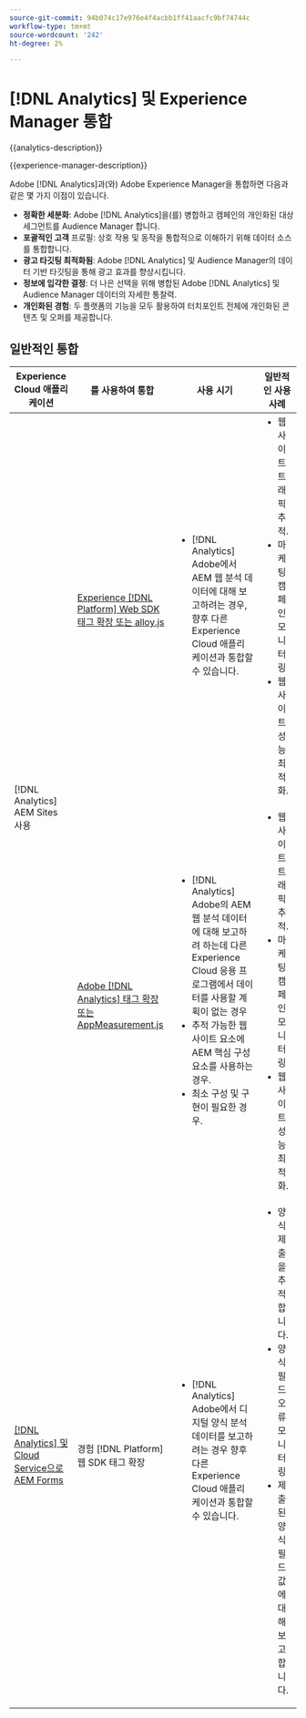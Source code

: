 ```yaml
---
source-git-commit: 94b074c17e976e4f4acbb1ff41aacfc9bf74744c
workflow-type: tm+mt
source-wordcount: '242'
ht-degree: 2%

---
```



# [!DNL Analytics] 및 Experience Manager 통합

{{analytics-description}}

{{experience-manager-description}}

Adobe [!DNL Analytics]과(와) Adobe Experience Manager을 통합하면 다음과 같은 몇 가지 이점이 있습니다.

+ **정확한 세분화**: Adobe [!DNL Analytics]을(를) 병합하고 캠페인의 개인화된 대상 세그먼트를 Audience Manager 합니다.
+ **포괄적인 고객** 프로필: 상호 작용 및 동작을 통합적으로 이해하기 위해 데이터 소스를 통합합니다.
+ **광고 타깃팅 최적화됨**: Adobe [!DNL Analytics] 및 Audience Manager의 데이터 기반 타깃팅을 통해 광고 효과를 향상시킵니다.
+ **정보에 입각한 결정**: 더 나은 선택을 위해 병합된 Adobe [!DNL Analytics] 및 Audience Manager 데이터의 자세한 통찰력.
+ **개인화된 경험**: 두 플랫폼의 기능을 모두 활용하여 터치포인트 전체에 개인화된 콘텐츠 및 오퍼를 제공합니다.

## 일반적인 통합

<table>
    <thead>
        <tr>
            <th>Experience Cloud 애플리케이션</th>
            <th>를 사용하여 통합</th>
            <th>사용 시기</th>
            <th>일반적인 사용 사례</th>
        </tr>
    </thead>
    <tbody>
        <tr>
            <td rowspan="2">[!DNL Analytics] AEM Sites 사용</a></td>
            <td><a href="https://experienceleague.adobe.com/docs/experience-manager-learn/sites/integrations/experience-platform/analytics-using-web-sdk.html" target="_blank" rel="noreferrer">Experience [!DNL Platform] Web SDK 태그 확장 또는 alloy.js</a></td>
            <td>
                <ul style="margin-top: 0;">
                    <li>[!DNL Analytics] Adobe에서 AEM 웹 분석 데이터에 대해 보고하려는 경우, 향후 다른 Experience Cloud 애플리케이션과 통합할 수 있습니다.</li>
                </ul>
            </td>
            <td>
                <ul style="margin-top: 0;">
                  <li>웹 사이트 트래픽 추적.</li>
                  <li>마케팅 캠페인 모니터링</li>
                  <li>웹 사이트 성능 최적화.</li>
                </ul>
            </td>
        </tr>
        <tr>
            <td><a href="https://experienceleague.adobe.com/docs/experience-manager-learn/sites/integrations/analytics/collect-data-analytics.html" target="_blank" rel="noreferrer">Adobe [!DNL Analytics] 태그 확장 또는 AppMeasurement.js</a></td>
            <td>
                <ul style="margin-top: 0;">
                    <li>[!DNL Analytics] Adobe의 AEM 웹 분석 데이터에 대해 보고하려 하는데 다른 Experience Cloud 응용 프로그램에서 데이터를 사용할 계획이 없는 경우</li>
                    <li>추적 가능한 웹 사이트 요소에 AEM 핵심 구성 요소를 사용하는 경우.</li>
                    <li>최소 구성 및 구현이 필요한 경우.</li>
                </ul>
            </td>
            <td>
                <ul style="margin-top: 0;">
                  <li>웹 사이트 트래픽 추적.</li>
                  <li>마케팅 캠페인 모니터링</li>
                  <li>웹 사이트 성능 최적화.</li>
                </ul>
            </td>
        </tr>
        <tr>
            <td><a href="https://experienceleague.adobe.com/docs/experience-manager-learn/cloud-service/forms/forms-and-analytics/introduction.html" target="_blank" rel="noreferrer">[!DNL Analytics] 및 Cloud Service으로 AEM Forms</a></td>
            <td>경험 [!DNL Platform] 웹 SDK 태그 확장</td>
            <td>
              <ul style="margin-top: 0;">
                <li>[!DNL Analytics] Adobe에서 디지털 양식 분석 데이터를 보고하려는 경우 향후 다른 Experience Cloud 애플리케이션과 통합할 수 있습니다.</li>
              </ul>
            </td>
            <td>
                <ul style="margin-top: 0;">
                  <li>양식 제출을 추적합니다.</li>
                  <li>양식 필드 오류 모니터링</li>
                  <li>제출된 양식 필드 값에 대해 보고합니다.</li>
                </ul>
            </td>
        </tr>
    </tbody>          
</table>
